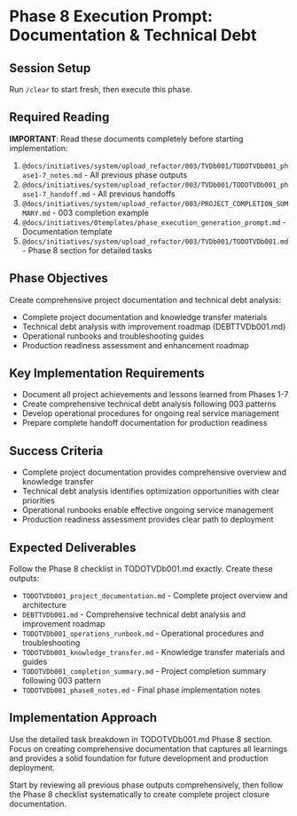 # Phase 8 Execution Prompt: Documentation & Technical Debt

## Session Setup
Run `/clear` to start fresh, then execute this phase.

## Required Reading
**IMPORTANT**: Read these documents completely before starting implementation:

1. `@docs/initiatives/system/upload_refactor/003/TVDb001/TODOTVDb001_phase1-7_notes.md` - All previous phase outputs
2. `@docs/initiatives/system/upload_refactor/003/TVDb001/TODOTVDb001_phase1-7_handoff.md` - All previous handoffs
3. `@docs/initiatives/system/upload_refactor/003/PROJECT_COMPLETION_SUMMARY.md` - 003 completion example
4. `@docs/initiatives/0templates/phase_execution_generation_prompt.md` - Documentation template
5. `@docs/initiatives/system/upload_refactor/003/TVDb001/TODOTVDb001.md` - Phase 8 section for detailed tasks

## Phase Objectives
Create comprehensive project documentation and technical debt analysis:
- Complete project documentation and knowledge transfer materials
- Technical debt analysis with improvement roadmap (DEBTTVDb001.md)
- Operational runbooks and troubleshooting guides
- Production readiness assessment and enhancement roadmap

## Key Implementation Requirements
- Document all project achievements and lessons learned from Phases 1-7
- Create comprehensive technical debt analysis following 003 patterns
- Develop operational procedures for ongoing real service management
- Prepare complete handoff documentation for production readiness

## Success Criteria
- Complete project documentation provides comprehensive overview and knowledge transfer
- Technical debt analysis identifies optimization opportunities with clear priorities
- Operational runbooks enable effective ongoing service management
- Production readiness assessment provides clear path to deployment

## Expected Deliverables
Follow the Phase 8 checklist in TODOTVDb001.md exactly. Create these outputs:
- `TODOTVDb001_project_documentation.md` - Complete project overview and architecture
- `DEBTTVDb001.md` - Comprehensive technical debt analysis and improvement roadmap
- `TODOTVDb001_operations_runbook.md` - Operational procedures and troubleshooting
- `TODOTVDb001_knowledge_transfer.md` - Knowledge transfer materials and guides
- `TODOTVDb001_completion_summary.md` - Project completion summary following 003 pattern
- `TODOTVDb001_phase8_notes.md` - Final phase implementation notes

## Implementation Approach
Use the detailed task breakdown in TODOTVDb001.md Phase 8 section. Focus on creating comprehensive documentation that captures all learnings and provides a solid foundation for future development and production deployment.

Start by reviewing all previous phase outputs comprehensively, then follow the Phase 8 checklist systematically to create complete project closure documentation.